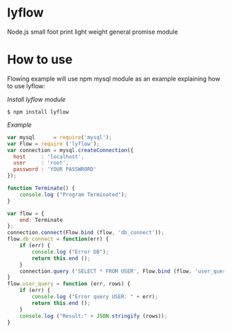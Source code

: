 # lyflow
Node.js small foot print light weight general promise module

# How to use

Flowing example will use npm mysql module as an example explaining how to use lyflow:

_Install lyflow module_

```
$ npm install lyflow
```

_Example_

```javascript
var mysql      = require('mysql');
var Flow = require ('lyflow');
var connection = mysql.createConnection({
  host     : 'localhost',
  user     : 'root',
  password : 'YOUR PASSWRORD'
});

function Terminate() {
    console.log ("Program Terminated");
}

var flow = {
    end: Terminate
};
connection.connect(Flow.bind (flow, 'db_connect'));
flow.db_connect = function(err) {
    if (err) {
        console.log ("Error DB");
        return this.end ();
    }
    connection.query ('SELECT * FROM USER', Flow.bind (flow, 'user_query'));
}
flow.user_query = function (err, rows) {
    if (err) {
        console.log ("Error query USER: " + err);
        return this.end ();
    }
    console.log ("Result:" + JSON.stringify (rows));
}


```
